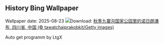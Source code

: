 ## History Bing Wallpaper
Wallpaper date: 2025-08-23
![](https://www.bing.com/th?id=OHR.ChushuY25_ZH-CN0495086720_UHD.jpg&w=1000)Download: [秋季九寨沟国家公园里的诺日朗瀑布, 四川省, 中国 (© tawatchaiprakobkit/Getty images)](https://www.bing.com/th?id=OHR.ChushuY25_ZH-CN0495086720_UHD.jpg)

Auto get programm by LtgX
